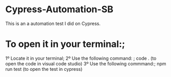 # Cypress-Automation-SB
This is an a automation test I did on Cypress.

# To open it in your terminal:;
1º Locate it in your terminal;
2º Use the following command: ;
code . (to open the code in visual code studio)
3º Use the following commmand:;
npm run test (to open the test in cypress)
